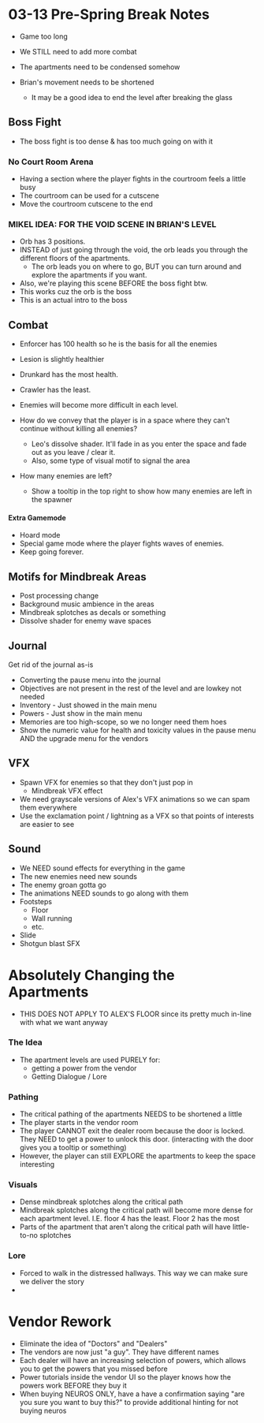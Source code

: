 # 03-13 Pre-Spring Break Notes
- Game too long
- We STILL need to add more combat
- The apartments need to be condensed somehow

- Brian's movement needs to be shortened
	- It may be a good idea to end the level after breaking the glass

## Boss Fight
- The boss fight is too dense & has too much going on with it

### No Court Room Arena
- Having a section where the player fights in the courtroom feels a little busy
- The courtroom can be used for a cutscene
- Move the courtroom cutscene to the end

### MIKEL IDEA: FOR THE VOID SCENE IN BRIAN'S LEVEL
- Orb has 3 positions.
- INSTEAD of just going through the void, the orb leads you through the different floors of the apartments.
	- The orb leads you on where to go, BUT you can turn around and explore the apartments if you want.
- Also, we're playing this scene BEFORE the boss fight btw.
- This works cuz the orb is the boss
- This is an actual intro to the boss

## Combat
- Enforcer has 100 health so he is the basis for all the enemies
- Lesion is slightly healthier
- Drunkard has the most health.
- Crawler has the least.

- Enemies will become more difficult in each level.

- How do we convey that the player is in a space where they can't continue without killing all enemies?
	- Leo's dissolve shader. It'll fade in as you enter the space and fade out as you leave / clear it.
	- Also, some type of visual motif to signal the area

- How many enemies are left?
	- Show a tooltip in the top right to show how many enemies are left in the spawner

#### Extra Gamemode
- Hoard mode
- Special game mode where the player fights waves of enemies.
- Keep going forever.

## Motifs for Mindbreak Areas
- Post processing change
- Background music ambience in the areas
- Mindbreak splotches as decals or something
- Dissolve shader for enemy wave spaces

## Journal

Get rid of the journal as-is

- Converting the pause menu into the journal
- Objectives are not present in the rest of the level and are lowkey not needed
- Inventory - Just showed in the main menu
- Powers - Just show in the main menu
- Memories are too high-scope, so we no longer need them hoes
- Show the numeric value for health and toxicity values in the pause menu AND the upgrade menu for the vendors

## VFX
- Spawn VFX for enemies so that they don't just pop in
	- Mindbreak VFX effect
- We need grayscale versions of Alex's VFX animations so we can spam them everywhere
- Use the exclamation point / lightning as a VFX so that points of interests are easier to see

## Sound
- We NEED sound effects for everything in the game
- The new enemies need new sounds
- The enemy groan gotta go
- The animations NEED sounds to go along with them
- Footsteps
	- Floor
	- Wall running
	- etc.
- Slide
- Shotgun blast SFX

# Absolutely Changing the Apartments
- THIS DOES NOT APPLY TO ALEX'S FLOOR since its pretty much in-line with what we want anyway

### The Idea
- The apartment levels are used PURELY for:
	- getting a power from the vendor
	- Getting Dialogue / Lore

### Pathing
- The critical pathing of the apartments NEEDS to be shortened a little
- The player starts in the vendor room
- The player CANNOT exit the dealer room because the door is locked. They NEED to get a power to unlock this door. (interacting with the door gives you a tooltip or something)
- However, the player can still EXPLORE the apartments to keep the space interesting

### Visuals
- Dense mindbreak splotches along the critical path
- Mindbreak splotches along the critical path will become more dense for each apartment level. I.E. floor 4 has the least. Floor 2 has the most
- Parts of the apartment that aren't along the critical path will have little-to-no splotches

### Lore
- Forced to walk in the distressed hallways. This way we can make sure we deliver the story
- 

# Vendor Rework
- Eliminate the idea of "Doctors" and "Dealers"
- The vendors are now just "a guy". They have different names
- Each dealer will have an increasing selection of powers, which allows you to get the powers that you missed before
- Power tutorials inside the vendor UI so the player knows how the powers work BEFORE they buy it
- When buying NEUROS ONLY, have a have a confirmation saying "are you sure you want to buy this?" to provide additional hinting for not buying neuros
